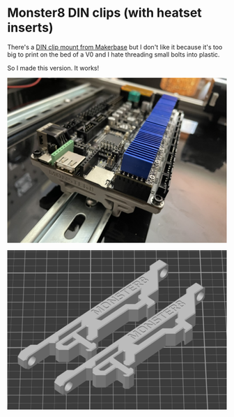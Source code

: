 # Monster8 DIN clips (with heatset inserts)

There's a [DIN clip mount from Makerbase](https://github.com/makerbase-mks/MKS-Monster8/tree/main/STL/MKS%20Monster8%20fixed%20bracket) but I don't like it because it's too big to print on the bed of a V0 and I hate threading  small bolts into plastic.

So I made this version. It works!

![](example.jpg)

![](slicer.png)

